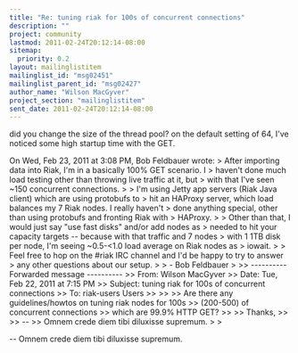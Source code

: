```yaml
---
title: "Re: tuning riak for 100s of concurrent connections"
description: ""
project: community
lastmod: 2011-02-24T20:12:14-08:00
sitemap:
  priority: 0.2
layout: mailinglistitem
mailinglist_id: "msg02451"
mailinglist_parent_id: "msg02427"
author_name: "Wilson MacGyver"
project_section: "mailinglistitem"
sent_date: 2011-02-24T20:12:14-08:00
---
```



did you change the size of the thread pool? on the default setting of
64, I've noticed
some high startup time with the GET.

On Wed, Feb 23, 2011 at 3:08 PM, Bob Feldbauer  wrote:
&gt; After importing data into Riak, I'm in a basically 100% GET scenario. I
&gt; haven't done much load testing other than throwing live traffic at it, but
&gt; with that I've seen ~150 concurrent connections.
&gt;
&gt; I'm using Jetty app servers (Riak Java client) which are using protobufs to
&gt; hit an HAProxy server, which load balances my 7 Riak nodes. I really haven't
&gt; done anything special, other than using protobufs and fronting Riak with
&gt; HAProxy.
&gt;
&gt; Other than that, I would just say "use fast disks" and/or add nodes as
&gt; needed to hit your capacity targets -- because with that traffic and 7 nodes
&gt; with 1 1TB disk per node, I'm seeing ~0.5-&lt;1.0 load average on Riak nodes as
&gt; iowait.
&gt;
&gt; Feel free to hop on the #riak IRC channel and I'd be happy to try to answer
&gt; any other questions about our setup.
&gt;
&gt; - Bob Feldbauer
&gt;
&gt;&gt; ---------- Forwarded message ----------
&gt;&gt; From: Wilson MacGyver
&gt;&gt; Date: Tue, Feb 22, 2011 at 7:15 PM
&gt;&gt; Subject: tuning riak for 100s of concurrent connections
&gt;&gt; To: riak-users Users
&gt;&gt;
&gt;&gt;
&gt;&gt; Are there any guidelines/howtos on tuning riak nodes for 100s
&gt;&gt; (200-500) of concurrent connections
&gt;&gt; which are 99.9% HTTP GET?
&gt;&gt;
&gt;&gt; Thanks,
&gt;&gt;
&gt;&gt; --
&gt;&gt; Omnem crede diem tibi diluxisse supremum.
&gt;
&gt;

-- 
Omnem crede diem tibi diluxisse supremum.

